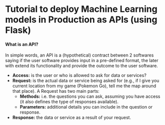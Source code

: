 
<h1>Tutorial to deploy Machine Learning models in Production as APIs (using Flask)</h1>

<h4>What is an API?</h4>
In simple words, an API is a (hypothetical) contract between 2 softwares saying if the user software provides input in a pre-defined format, the later with extend its functionality and provide the outcome to the user software.

<UL>
  <li><b>Access:</b> is the user or who is allowed to ask for data or services?
  <li><b>Request:</b> is the actual data or service being asked for (e.g., if I give you current location from my game (Pokemon Go), tell me the map around that place).  A Request has two main parts:
  <UL>
    <li><b>Methods:</b> i.e. the questions you can ask, assuming you have access (it also defines the type of responses available).
    <li><b>Parameters:</b> additional details you can include in the question or response.
  </UL>
  <li><b>Response:</b> the data or service as a result of your request.
</UL>





